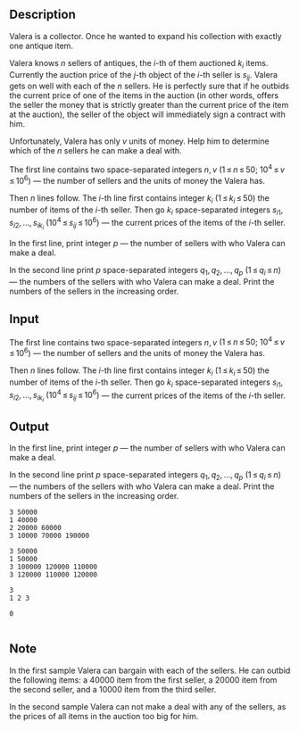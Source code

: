 ## Description

<div><p>Valera is a collector. Once he wanted to expand his collection with exactly one antique item.</p><p>Valera knows <span class="tex-span"><i>n</i></span> sellers of antiques, the <span class="tex-span"><i>i</i></span>-th of them auctioned <span class="tex-span"><i>k</i><sub class="lower-index"><i>i</i></sub></span> items. Currently the auction price of the <span class="tex-span"><i>j</i></span>-th object of the <span class="tex-span"><i>i</i></span>-th seller is <span class="tex-span"><i>s</i><sub class="lower-index"><i>ij</i></sub></span>. Valera gets on well with each of the <span class="tex-span"><i>n</i></span> sellers. He is perfectly sure that if he outbids the current price of one of the items in the auction (in other words, offers the seller the money that is strictly greater than the current price of the item at the auction), the seller of the object will immediately sign a contract with him.</p><p>Unfortunately, Valera has only <span class="tex-span"><i>v</i></span> units of money. Help him to determine which of the <span class="tex-span"><i>n</i></span> sellers he can make a deal with.</p></div><div class="input-specification"><p>The first line contains two space-separated integers <span class="tex-span"><i>n</i>, <i>v</i></span> <span class="tex-span">(1 ≤ <i>n</i> ≤ 50;&nbsp;10<sup class="upper-index">4</sup> ≤ <i>v</i> ≤ 10<sup class="upper-index">6</sup>)</span> — the number of sellers and the units of money the Valera has.</p><p>Then <span class="tex-span"><i>n</i></span> lines follow. The <span class="tex-span"><i>i</i></span>-th line first contains integer <span class="tex-span"><i>k</i><sub class="lower-index"><i>i</i></sub></span> <span class="tex-span">(1 ≤ <i>k</i><sub class="lower-index"><i>i</i></sub> ≤ 50)</span> the number of items of the <span class="tex-span"><i>i</i></span>-th seller. Then go <span class="tex-span"><i>k</i><sub class="lower-index"><i>i</i></sub></span> space-separated integers <span class="tex-span"><i>s</i><sub class="lower-index"><i>i</i>1</sub>, <i>s</i><sub class="lower-index"><i>i</i>2</sub>, ..., <i>s</i><sub class="lower-index"><i>ik</i><sub class="lower-index"><i>i</i></sub></sub></span> <span class="tex-span">(10<sup class="upper-index">4</sup> ≤ <i>s</i><sub class="lower-index"><i>ij</i></sub> ≤ 10<sup class="upper-index">6</sup>)</span> — the current prices of the items of the <span class="tex-span"><i>i</i></span>-th seller. </p></div><div class="output-specification"><p>In the first line, print integer <span class="tex-span"><i>p</i></span> — the number of sellers with who Valera can make a deal.</p><p>In the second line print <span class="tex-span"><i>p</i></span> space-separated integers <span class="tex-span"><i>q</i><sub class="lower-index">1</sub>, <i>q</i><sub class="lower-index">2</sub>, ..., <i>q</i><sub class="lower-index"><i>p</i></sub></span> <span class="tex-span">(1 ≤ <i>q</i><sub class="lower-index"><i>i</i></sub> ≤ <i>n</i>)</span> — the numbers of the sellers with who Valera can make a deal. Print the numbers of the sellers <span class="tex-font-style-bf">in the increasing order</span>. </p></div>

## Input

<p>The first line contains two space-separated integers <span class="tex-span"><i>n</i>, <i>v</i></span> <span class="tex-span">(1 ≤ <i>n</i> ≤ 50;&nbsp;10<sup class="upper-index">4</sup> ≤ <i>v</i> ≤ 10<sup class="upper-index">6</sup>)</span> — the number of sellers and the units of money the Valera has.</p><p>Then <span class="tex-span"><i>n</i></span> lines follow. The <span class="tex-span"><i>i</i></span>-th line first contains integer <span class="tex-span"><i>k</i><sub class="lower-index"><i>i</i></sub></span> <span class="tex-span">(1 ≤ <i>k</i><sub class="lower-index"><i>i</i></sub> ≤ 50)</span> the number of items of the <span class="tex-span"><i>i</i></span>-th seller. Then go <span class="tex-span"><i>k</i><sub class="lower-index"><i>i</i></sub></span> space-separated integers <span class="tex-span"><i>s</i><sub class="lower-index"><i>i</i>1</sub>, <i>s</i><sub class="lower-index"><i>i</i>2</sub>, ..., <i>s</i><sub class="lower-index"><i>ik</i><sub class="lower-index"><i>i</i></sub></sub></span> <span class="tex-span">(10<sup class="upper-index">4</sup> ≤ <i>s</i><sub class="lower-index"><i>ij</i></sub> ≤ 10<sup class="upper-index">6</sup>)</span> — the current prices of the items of the <span class="tex-span"><i>i</i></span>-th seller. </p>

## Output

<p>In the first line, print integer <span class="tex-span"><i>p</i></span> — the number of sellers with who Valera can make a deal.</p><p>In the second line print <span class="tex-span"><i>p</i></span> space-separated integers <span class="tex-span"><i>q</i><sub class="lower-index">1</sub>, <i>q</i><sub class="lower-index">2</sub>, ..., <i>q</i><sub class="lower-index"><i>p</i></sub></span> <span class="tex-span">(1 ≤ <i>q</i><sub class="lower-index"><i>i</i></sub> ≤ <i>n</i>)</span> — the numbers of the sellers with who Valera can make a deal. Print the numbers of the sellers <span class="tex-font-style-bf">in the increasing order</span>. </p>





```input1
3 50000
1 40000
2 20000 60000
3 10000 70000 190000

```




```input2
3 50000
1 50000
3 100000 120000 110000
3 120000 110000 120000

```




```output1
3
1 2 3

```




```output2
0


```



## Note

<p>In the first sample Valera can bargain with each of the sellers. He can outbid the following items: a <span class="tex-span">40000</span> item from the first seller, a <span class="tex-span">20000</span> item from the second seller, and a <span class="tex-span">10000</span> item from the third seller.</p><p>In the second sample Valera can not make a deal with any of the sellers, as the prices of all items in the auction too big for him.</p>
